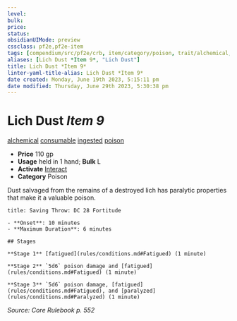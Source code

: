 ```yaml
---
level:
bulk:
price:
status:
obsidianUIMode: preview
cssclass: pf2e,pf2e-item
tags: [compendium/src/pf2e/crb, item/category/poison, trait/alchemical, trait/consumable, trait/ingested, trait/poison]
aliases: [Lich Dust *Item 9*, "Lich Dust"]
title: Lich Dust *Item 9*
linter-yaml-title-alias: Lich Dust *Item 9*
date created: Monday, June 19th 2023, 5:15:11 pm
date modified: Thursday, June 29th 2023, 5:30:38 pm
---
```


# Lich Dust *Item 9*

[alchemical](rules/traits/alchemical.md) [consumable](rules/traits/consumable.md) [ingested](rules/traits/ingested.md) [poison](rules/traits/poison.md)  

- **Price** 110 gp
- **Usage** held in 1 hand; **Bulk** L
- **Activate** [Interact](rules/actions/interact.md)
- **Category** Poison

Dust salvaged from the remains of a destroyed lich has paralytic properties that make it a valuable poison.

```ad-inline-affliction
title: Saving Throw: DC 28 Fortitude

- **Onset**: 10 minutes
- **Maximum Duration**: 6 minutes

## Stages

**Stage 1** [fatigued](rules/conditions.md#Fatigued) (1 minute)

**Stage 2** `5d6` poison damage and [fatigued](rules/conditions.md#Fatigued) (1 minute)

**Stage 3** `5d6` poison damage, [fatigued](rules/conditions.md#Fatigued), and [paralyzed](rules/conditions.md#Paralyzed) (1 minute)
```

*Source: Core Rulebook p. 552*
